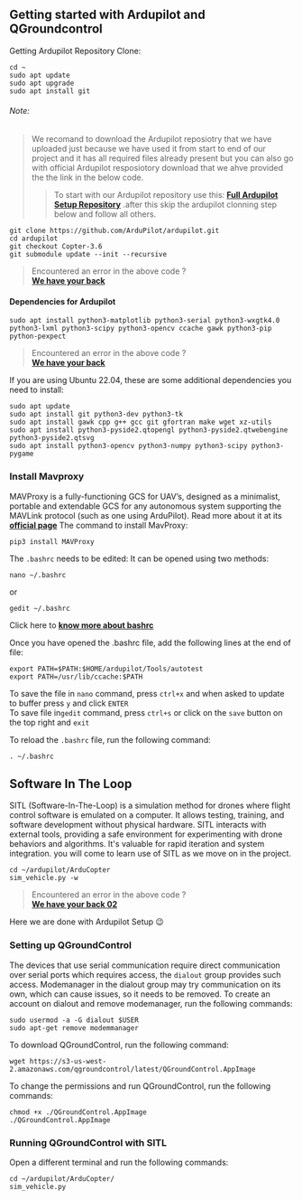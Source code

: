 ## Getting started with Ardupilot and QGroundcontrol  
Getting Ardupilot Repository Clone:   
```
cd ~
sudo apt update
sudo apt upgrade
sudo apt install git
```
###### Note:
> We recomand to  download the Ardupilot reposiotry that we have uploaded just because we have used it from start to end of our project and it has all required files already present but you can also go with official Ardupilot resposiotory download that we ahve provided the the link in the below code.
>> To start with our Ardupilot repository use this:
>> __[Full Ardupilot Setup Repository](https://github.com)__
.after this skip the ardupilot clonning step below and follow all others.

```
git clone https://github.com/ArduPilot/ardupilot.git
cd ardupilot
git checkout Copter-3.6
git submodule update --init --recursive
```
> Encountered an error in the above code ?  
> __[We have your back ](https://github.com)__

#### Dependencies for Ardupilot
```
sudo apt install python3-matplotlib python3-serial python3-wxgtk4.0 python3-lxml python3-scipy python3-opencv ccache gawk python3-pip python-pexpect
```
> Encountered an error in the above code ?  
> __[We have your back ](https://github.com/Omkhare632/Drone_simulation_from_scratch/blob/main/We_have_your_back_01.md)__

If you are using Ubuntu 22.04, these are some additional dependencies you need to install:
```
sudo apt update
sudo apt install git python3-dev python3-tk
sudo apt install gawk cpp g++ gcc git gfortran make wget xz-utils
sudo apt install python3-pyside2.qtopengl python3-pyside2.qtwebengine python3-pyside2.qtsvg
sudo apt install python3-opencv python3-numpy python3-scipy python3-pygame
```

### Install Mavproxy
MAVProxy is a fully-functioning GCS for UAV’s, designed as a minimalist, portable and extendable GCS for any autonomous system supporting the MAVLink protocol (such as one using ArduPilot). 
Read more about it at its __[official page](https://ardupilot.org/mavproxy/)__
The command to install MavProxy:
```
pip3 install MAVProxy
```

The `.bashrc` needs to be edited:
It can be opened using two methods: 
```
nano ~/.bashrc
```
or
```
gedit ~/.bashrc
```
Click here to __[know more about bashrc](https://github.com)__

Once you have opened the .bashrc file, add the following lines at the end of file:
```
export PATH=$PATH:$HOME/ardupilot/Tools/autotest
export PATH=/usr/lib/ccache:$PATH
```
To save the file in `nano` command, press `ctrl+x` and when asked to update to buffer press `y` and click `ENTER`  
To save file in`gedit` command, press `ctrl+s` or click on the `save` button on the top right and `exit`

To reload the `.bashrc` file, run the following command:
```
. ~/.bashrc
```
## Software In The Loop
SITL (Software-In-The-Loop) is a simulation method for drones where flight control software is emulated on a computer. It allows testing, training, and software development without physical hardware. SITL interacts with external tools, providing a safe environment for experimenting with drone behaviors and algorithms. It's valuable for rapid iteration and system integration.
you will come to learn use of SITL as we move on in the project.
```
cd ~/ardupilot/ArduCopter
sim_vehicle.py -w
```
> Encountered an error in the above code ?  
> __[We have your back 02](https://github.com)__
> 
Here we are done with Ardupilot Setup :wink:
### Setting up QGroundControl 
The devices that use serial communication require direct communication over serial ports which requires access, the ```dialout``` group provides such access.
Modemanager in the dialout group may try communication on its own, which can cause issues, so it needs to be removed.
To create an account on dialout and remove modemanager, run the following commands:
```
sudo usermod -a -G dialout $USER
sudo apt-get remove modemmanager
```
To download QGroundControl, run the following command:
```
wget https://s3-us-west-2.amazonaws.com/qgroundcontrol/latest/QGroundControl.AppImage
```
To change the permissions and run QGroundControl, run the following commands:
```
chmod +x ./QGroundControl.AppImage 
./QGroundControl.AppImage
```
### Running QGroundControl with SITL
Open a different terminal and run the following commands:
```
cd ~/ardupilot/ArduCopter/
sim_vehicle.py
```
